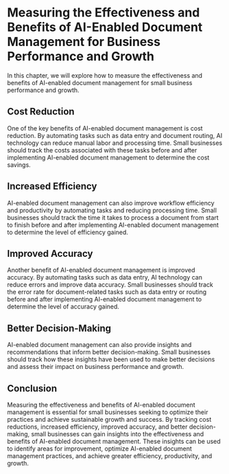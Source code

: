 Measuring the Effectiveness and Benefits of AI-Enabled Document Management for Business Performance and Growth
=============================================================================================================================================================================

In this chapter, we will explore how to measure the effectiveness and benefits of AI-enabled document management for small business performance and growth.

Cost Reduction
--------------

One of the key benefits of AI-enabled document management is cost reduction. By automating tasks such as data entry and document routing, AI technology can reduce manual labor and processing time. Small businesses should track the costs associated with these tasks before and after implementing AI-enabled document management to determine the cost savings.

Increased Efficiency
--------------------

AI-enabled document management can also improve workflow efficiency and productivity by automating tasks and reducing processing time. Small businesses should track the time it takes to process a document from start to finish before and after implementing AI-enabled document management to determine the level of efficiency gained.

Improved Accuracy
-----------------

Another benefit of AI-enabled document management is improved accuracy. By automating tasks such as data entry, AI technology can reduce errors and improve data accuracy. Small businesses should track the error rate for document-related tasks such as data entry or routing before and after implementing AI-enabled document management to determine the level of accuracy gained.

Better Decision-Making
----------------------

AI-enabled document management can also provide insights and recommendations that inform better decision-making. Small businesses should track how these insights have been used to make better decisions and assess their impact on business performance and growth.

Conclusion
----------

Measuring the effectiveness and benefits of AI-enabled document management is essential for small businesses seeking to optimize their practices and achieve sustainable growth and success. By tracking cost reductions, increased efficiency, improved accuracy, and better decision-making, small businesses can gain insights into the effectiveness and benefits of AI-enabled document management. These insights can be used to identify areas for improvement, optimize AI-enabled document management practices, and achieve greater efficiency, productivity, and growth.


